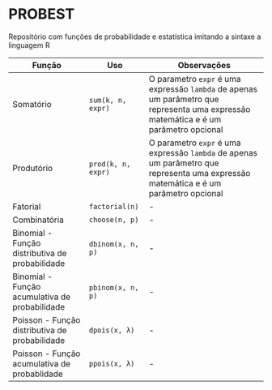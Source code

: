 # PROBEST
 Repositório com funções de probabilidade e estatística imitando a sintaxe a linguagem R



| Função | Uso | Observações |  
| - | - | - |  
| Somatório | `sum(k, n, expr)` | O parametro `expr` é uma expressão `lambda` de apenas um parâmetro que representa uma expressão matemática e é um parâmetro opcional  
| Produtório | `prod(k, n, expr)` | O parametro `expr` é uma expressão `lambda` de apenas um parâmetro que representa uma expressão matemática e é um parâmetro opcional  
| Fatorial | `factorial(n)` | - |  
| Combinatória | `choose(n, p)` | - |  
| Binomial - Função distributiva de probabilidade | `dbinom(x, n, p)` | - |  
| Binomial - Função acumulativa de probabilidade | `pbinom(x, n, p)` | - |  
| Poisson - Função distributiva de probabilidade | `dpois(x, λ)` | - |  
| Poisson - Função acumulativa de probablidade | `ppois(x, λ)` | - |  
